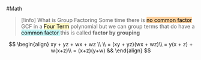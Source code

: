 #Math 
> [!info] What is Group Factoring
> Some time there is <mark style="background: #FFB86CA6;">no common factor</mark> GCF in a <mark style="background: #FFF3A3A6;">Four Term</mark> polynomial but we can group terms that do have a <mark style="background: #ABF7F7A6;">common factor </mark>this is called **factor by grouping**

$$
\begin{align}
xy + yz + wx + wz \\ \\
= (xy + yz)(wx + wz)\\
= y(x + z) + w(x+z)\\
= (x+z)(y+w) &&
\end{align}
$$
